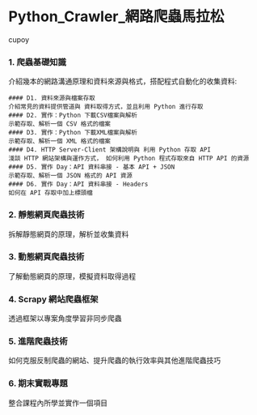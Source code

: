 # Python_Crawler_網路爬蟲馬拉松
 cupoy
### 1. 爬蟲基礎知識
介紹幾本的網路溝通原理和資料來源與格式，搭配程式自動化的收集資料:

	#### D1. 資料來源與檔案存取
	介紹常見的資料提供管道與 資料取得方式，並且利用 Python 進行存取
	#### D2. 實作：Python 下載CSV檔案與解析
	示範存取、解析一個 CSV 格式的檔案
	#### D3. 實作：Python 下載XML檔案與解析
	示範存取、解析一個 XML 格式的檔案
	#### D4. HTTP Server-Client 架構說明與 利用 Python 存取 API
	淺談 HTTP 網站架構與運作方式， 如何利用 Python 程式存取來自 HTTP API 的資源
	#### D5. 實作 Day：API 資料串接 - 基本 API + JSON
	示範存取、解析一個 JSON 格式的 API 資源
	#### D6. 實作 Day：API 資料串接 - Headers
	如何在 API 存取中加上標頭檔

### 2. 靜態網頁爬蟲技術
拆解靜態網頁的原理，解析並收集資料

### 3. 動態網頁爬蟲技術
了解動態網頁的原理，模擬資料取得過程

### 4. Scrapy 網站爬蟲框架
透過框架以專案角度學習非同步爬蟲

### 5. 進階爬蟲技術
如何克服反制爬蟲的網站、提升爬蟲的執行效率與其他進階爬蟲技巧

### 6. 期末實戰專題
整合課程內所學並實作一個項目